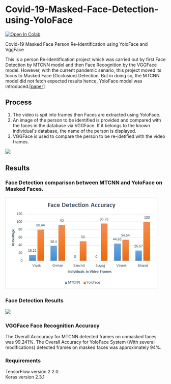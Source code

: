 # Covid-19-Masked-Face-Detection-using-YoloFace
<a href="https://colab.research.google.com/github/Vivek-23-Titan/Covid-19-Masked-Face-Detection-using-YoloFace/blob/master/Covid_19_Mask_Face_Detection_Yolo_Face.ipynb" target="_parent\"><img src="https://colab.research.google.com/assets/colab-badge.svg" alt="Open In Colab"/></a>

Covid-19 Masked Face Person Re-Identification using YoloFace and VggFace

This is a person Re-Identification project which was carried out by first Face Detection by MTCNN model and then Face Recognition by the VGGFace model. However, with the current pandemic senario, this project moved its focus to Masked Face (Occlusion) Detection. But in doing so, the MTCNN model did not fetch expected results hence, YoloFace model was introduced.[[paper](https://link.springer.com/article/10.1007/s00371-020-01831-7)]

## Process
1) The video is spit into frames then Faces are extracted using YoloFace.
2) An image of the person to be identified is provided and compared with the faces in the database via VGGFace. If it belongs to the known individual's database, the name of the person is displayed.
3) VGGFace is used to compare the person to be re-idetified with the video frames.

<img src="https://raw.githubusercontent.com/Vivek-23-Titan/Covid-19-Masked-Face-Detection-using-YoloFace/master/Images/Flowchart_New.PNG" width=400>

## Results

### Face Detection comparison between MTCNN and YoloFace on Masked Faces.
![](Images/Face_Detection_Comparison.jpeg)

### Face Detection Results

<img src="https://raw.githubusercontent.com/Vivek-23-Titan/Covid-19-Masked-Face-Detection-using-YoloFace/master/Images/Detected_Faces.png" width=1000>

### VGGFace Face Recognition Accuracy

The Overall Acccuracy for MTCNN detected frames on unmasked faces was 99.241%.
The Overall Accuracy for YoloFace System (With several modifications) detected frames on masked faces was approximately 94%.

### Requirements

TensorFlow version 2.2.0\
Keras version 2.3.1

